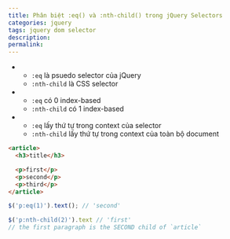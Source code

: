 ```yaml
---
title: Phân biệt :eq() và :nth-child() trong jQuery Selectors
categories: jquery
tags: jquery dom selector
description: 
permalink: 
---
```

-
  - `:eq` là psuedo selector của jQuery
  - `:nth-child` là CSS selector
-   
  - `:eq` có 0 index-based
  - `:nth-child` có 1 index-based
-  
  - `:eq` lấy thứ tự trong context của selector
  - `:nth-child` lấy thứ tự trong context của toàn bộ document

```html
<article>
  <h3>title</h3>

  <p>first</p>
  <p>second</p>
  <p>third</p>
</article>
```

```javascript
$('p:eq(1)').text(); // 'second'

$('p:nth-child(2)').text // 'first'
// the first paragraph is the SECOND child of `article`
```
